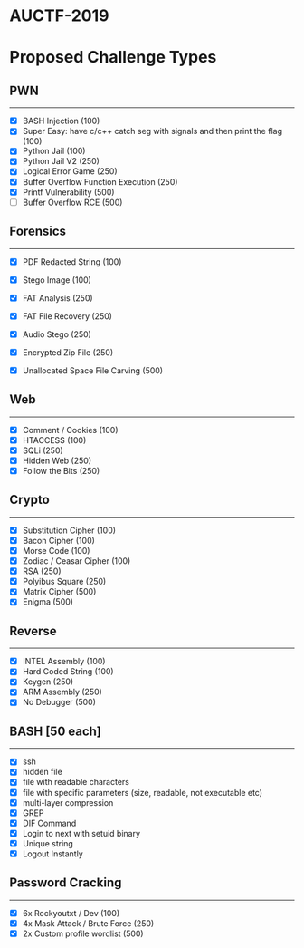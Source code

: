# AUCTF-2019

# Proposed Challenge Types


## PWN
----------
- [x] BASH Injection (100)
- [x] Super Easy: have c/c++ catch seg with signals and then print the flag (100)
- [x] Python Jail (100)
- [x] Python Jail V2 (250)
- [x] Logical Error Game (250)
- [x] Buffer Overflow Function Execution (250)
- [x] Printf Vulnerability (500)
- [ ] Buffer Overflow RCE (500)

## Forensics
--------------
- [x] PDF Redacted String (100)
- [x] Stego Image (100)
- [x] FAT Analysis (250)
- [x] FAT File Recovery (250)
- [x] Audio Stego (250)
- [x] Encrypted Zip File (250)
- [x] Unallocated Space File Carving (500)


## Web
-----------
- [x] Comment / Cookies (100)
- [x] HTACCESS (100)
- [x] SQLi (250)
- [x] Hidden Web (250)
- [x] Follow the Bits (250)

## Crypto
-------------
- [x] Substitution Cipher (100)
- [x] Bacon Cipher (100)
- [x] Morse Code (100)
- [x] Zodiac / Ceasar Cipher (100)
- [x] RSA (250)
- [x] Polyibus Square (250)
- [x] Matrix Cipher (500)
- [x] Enigma (500)

## Reverse
--------------
- [x] INTEL Assembly (100)
- [x] Hard Coded String (100)
- [x] Keygen (250)
- [x] ARM Assembly (250)
- [X] No Debugger (500)

## BASH [50 each]
-----------
- [x] ssh
- [x] hidden file
- [x] file with readable characters
- [x] file with specific parameters (size, readable, not executable etc)
- [x] multi-layer compression
- [x] GREP
- [x] DIF Command
- [x] Login to next with setuid binary
- [x] Unique string
- [x] Logout Instantly

## Password Cracking
-----------------------
- [x] 6x Rockyoutxt / Dev (100)
- [x] 4x Mask Attack / Brute Force (250)
- [x] 2x Custom profile wordlist (500)
